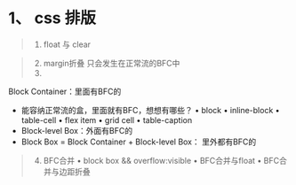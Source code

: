 # 1、 css 排版
> 1. float 与 clear

> 2. margin折叠
    只会发生在正常流的BFC中
>3. 
Block Container：里面有BFC的 
 * 能容纳正常流的盒，里面就有BFC，想想有哪些？ 
    • block
    • inline-block
    • table-cell
    • flex item
    • grid cell
    • table-caption
 * Block-level Box：外面有BFC的 
 * Block Box = Block Container + Block-level Box：
    里外都有BFC的

 > 4. BFC合并
• block box && overflow:visible
• BFC合并与float
• BFC合并与边距折叠